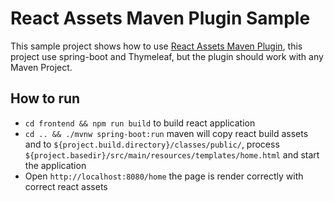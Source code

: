 React Assets Maven Plugin Sample
=======================

This sample project shows how to use [React Assets Maven Plugin](https://github.com/maasdi/react-assets-maven-plugin), 
this project use spring-boot and Thymeleaf, but the plugin should work with any Maven Project.

## How to run
* `cd frontend && npm run build` to build react application
* `cd .. && ./mvnw spring-boot:run` maven will copy react build assets and to `${project.build.directory}/classes/public/`, process `${project.basedir}/src/main/resources/templates/home.html` and start the application
* Open `http://localhost:8080/home` the page is render correctly with correct react assets